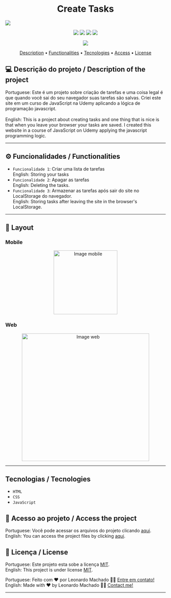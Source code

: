 <h1 align="center">Create Tasks</h1>

<img src="https://user-images.githubusercontent.com/74615811/176543510-7b50757d-89be-4dc3-8626-788d90e42422.png">

<p align="center">
<img src="https://camo.githubusercontent.com/31ddbceac85190c41164841d133e4056da4d4ce57a1a3a8c7cbf40bff1cf71ed/68747470733a2f2f696d672e736869656c64732e696f2f6769746875622f6c6963656e73652f64726f70626f782f64726f70626f782d73646b2d6a617661">
<img src="https://user-images.githubusercontent.com/74615811/176503364-50b5ee48-3d6d-4ab3-ae4b-e6fb7724296b.svg">
<img src="https://user-images.githubusercontent.com/74615811/176503773-dd0bc4ec-fbde-4e70-80d6-9695ff5ef67c.svg">
<img src="https://img.shields.io/badge/Done%20by-Leonardo Machado-%df0000">
</p>

<p align="center">
<img src="http://img.shields.io/static/v1?label=STATUS&message=%20FINISHED&color=GREEN&style=for-the-badge"/>
</p>

<p align="center">
 <a href="#-sobre-o-projeto">Description</a> •
 <a href="#-funcionalidades">Functionalities</a> •
 <a href="#-tecnologias">Tecnologies</a> • 
 <a href="#-tecnologias">Access</a> • 
 <a href="#user-content--licença">License</a>
</p>

## 💻 Descrição do projeto / Description of the project

Portuguese: Este é um projeto sobre criação de tarefas e uma coisa legal é que quando você sai do seu navegador suas tarefas são salvas. Criei este site em um curso de JavaScript na Udemy aplicando a lógica de programação javascript. <br> <br>
English: This is a project about creating tasks and one thing that is nice is that when you leave your browser your tasks are saved. I created this website in a course of JavaScript on Udemy applying the javascript programming logic.
 
---

## ⚙️ Funcionalidades / Functionalities
- `Funcionalidade 1`: Criar uma lista de tarefas <br>
English: Storing your tasks
- `Funcionalidade 2`: Apagar as tarefas <br>
English: Deleting the tasks.
- `Funcionalidade 3`: Armazenar as tarefas após sair do site no LocalStorage do navegador. <br>
English: Storing tasks after leaving the site in the browser's LocalStorage.

---

## 🎨 Layout

### Mobile

<p align="center">
  <img alt="Image mobile" src="https://user-images.githubusercontent.com/74615811/176545571-92d59f6c-c361-45af-8fed-76882fafb5b0.png" width="200px">
  
</p>

### Web

<p align="center" style="display: flex; align-items: flex-start; justify-content: center;">

  <img alt="Image web" src="https://user-images.githubusercontent.com/74615811/176545631-a0baec9a-2c0b-4539-9e9e-611589dc5dd4.png" width="400px">

</p>

---

## Tecnologias / Tecnologies
- ``HTML``
- ``CSS``
- ``JavaScript``

## 📁 Acesso ao projeto / Access the project

Portuguese: Você pode acessar os arquivos do projeto clicando [aqui](https://github.com/LeonardoMancilha/Create-Tasks/find/main). <br>
English: You can access the project files by clicking [aqui](https://github.com/LeonardoMancilha/Create-Tasks/find/main).

## 📝 Licença / License

Portuguese: Este projeto esta sobe a licença [MIT](./LICENSE). <br>
English: This project is under license [MIT](./LICENSE).

Portuguese: Feito com ❤️ por Leonardo Machado 👋🏽 [Entre em contato!](https://www.linkedin.com/in/leonardomancilha/) <br>
English: Made with ❤️ by Leonardo Machado 👋🏽 [Contact me!](https://www.linkedin.com/in/leonardomancilha/)

---
